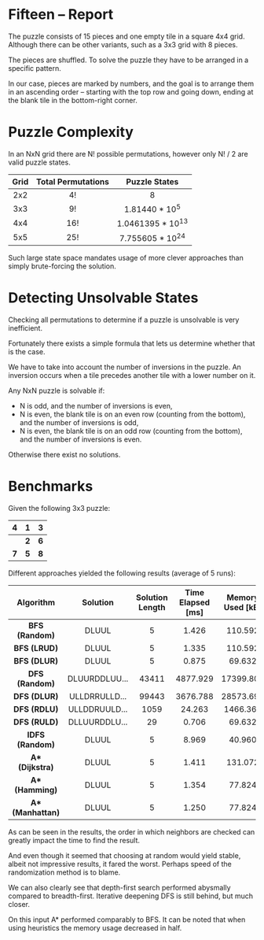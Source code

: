 # Fifteen – Report

The puzzle consists of 15 pieces and one empty tile in a square 4x4 grid. Although there can be other variants, such as a 3x3 grid with 8 pieces.

The pieces are shuffled. To solve the puzzle they have to be arranged in a specific pattern.

In our case, pieces are marked by numbers, and the goal is to arrange them in an ascending order – starting with the top row and going down, ending at the blank tile in the bottom-right corner.

# Puzzle Complexity

In an NxN grid there are N! possible permutations, however only N! / 2 are valid puzzle states.

| Grid | Total Permutations  | Puzzle States  |
| :----: | :----: | :----:                    |
| 2x2    | 4!   | 8                           |
| 3x3    | 9!   | 1.81440 * 10<sup>5</sup>    |
| 4x4    | 16!  | 1.0461395 * 10<sup>13</sup> |
| 5x5    | 25!  | 7.755605 * 10<sup>24</sup>  |

Such large state space mandates usage of more clever approaches than simply brute-forcing the solution.

# Detecting Unsolvable States

Checking all permutations to determine if a puzzle is unsolvable is very inefficient.

Fortunately there exists a simple formula that lets us determine whether that is the case.

We have to take into account the number of inversions in the puzzle. An inversion occurs when a tile precedes another tile with a lower number on it.

Any NxN puzzle is solvable if:
- N is odd, and the number of inversions is even,
- N is even, the blank tile is on an even row (counting from the bottom), and the number of inversions is odd,
- N is even, the blank tile is on an odd row (counting from the bottom), and the number of inversions is even.

Otherwise there exist no solutions.

# Benchmarks

 Given the following 3x3 puzzle:
 
| **4**  | **1**  | **3**  |
| :----: | :----: | :----: |
|        | **2**  | **6**  |
| **7**  | **5**  | **8**  |

Different approaches yielded the following results (average of 5 runs):

| Algorithm | **Solution**  | **Solution Length**  | **Time Elapsed [ms]**  | **Memory Used [kB]**  |
| :----: | :----: | :----: | :----: | :----: |
| **BFS (Random)**  | DLUUL  | 5 | 1.426 | 110.592 |
| **BFS (LRUD)**  | DLUUL  | 5 | 1.335 | 110.592 |
| **BFS (DLUR)**  | DLUUL  | 5 | 0.875 | 69.632 |
| **DFS (Random)** | DLUURDDLUU... | 43411 | 4877.929  | 17399.808 |
| **DFS (DLUR)** | ULLDRRULLD... | 99443 | 3676.788  | 28573.696 |
| **DFS (RDLU)** | ULLDDRUULD... | 1059 | 24.263  | 1466.368 |
| **DFS (RULD)** | DLLUURDDLU... | 29 | 0.706  | 69.632 |
| **IDFS (Random)** | DLUUL | 5 | 8.969  | 40.960 |
| **A\* (Dijkstra)** | DLUUL | 5 | 1.411  | 131.072 |
| **A\* (Hamming)** | DLUUL | 5 | 1.354  | 77.824 |
| **A\* (Manhattan)** | DLUUL | 5 | 1.250  | 77.824 |


As can be seen in the results, the order in which neighbors are checked can greatly impact the time to find the result. 

And even though it seemed that choosing at random would yield stable, albeit not impressive results, it fared the worst. Perhaps speed of the randomization method is to blame.

We can also clearly see that depth-first search performed abysmally compared to breadth-first. Iterative deepening DFS is still behind, but much closer.

On this input A* performed comparably to BFS. It can be noted that when using heuristics the memory usage decreased in half.

 